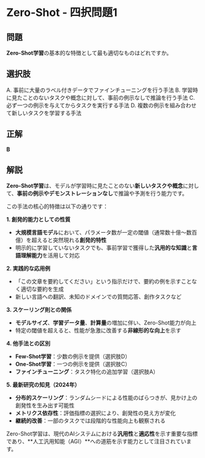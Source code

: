 # Zero-Shot - 四択問題1

## 問題
**Zero-Shot学習**の基本的な特徴として最も適切なものはどれですか。

## 選択肢
A. 事前に大量のラベル付きデータでファインチューニングを行う手法
B. 学習時に見たことのないタスクや概念に対して、事前の例示なしで推論を行う手法
C. 必ず一つの例示を与えてからタスクを実行する手法
D. 複数の例示を組み合わせて新しいタスクを学習する手法

## 正解
**B**

## 解説
**Zero-Shot学習**は、モデルが学習時に見たことのない**新しいタスクや概念**に対して、**事前の例示やデモンストレーションなし**で推論や予測を行う能力です。

この手法の核心的特徴は以下の通りです：

**1. 創発的能力としての性質**
- **大規模言語モデル**において、パラメータ数が一定の閾値（通常数十億〜数百億）を超えると突然現れる**創発的特性**
- 明示的に学習していないタスクでも、事前学習で獲得した**汎用的な知識**と**言語理解能力**を活用して対応

**2. 実践的な応用例**
- 「この文章を要約してください」という指示だけで、要約の例を示すことなく適切な要約を生成
- 新しい言語への翻訳、未知のドメインでの質問応答、創作タスクなど

**3. スケーリング則との関係**
- **モデルサイズ**、**学習データ量**、**計算量**の増加に伴い、Zero-Shot能力が向上
- 特定の閾値を超えると、性能が急激に改善する**非線形的な向上**を示す

**4. 他手法との区別**
- **Few-Shot学習**：少数の例示を提供（選択肢D）
- **One-Shot学習**：一つの例示を提供（選択肢C）
- **ファインチューニング**：タスク特化の追加学習（選択肢A）

**5. 最新研究の知見（2024年）**
- **分布的スケーリング**：ランダムシードによる性能のばらつきが、見かけ上の創発性を生み出す可能性
- **メトリクス依存性**：評価指標の選択により、創発性の見え方が変化
- **継続的改善**：一部のタスクでは段階的な性能向上も観察される

Zero-Shot学習は、現代のAIシステムにおける**汎用性**と**適応性**を示す重要な指標であり、**人工汎用知能（AGI）**への道筋を示す能力として注目されています。 